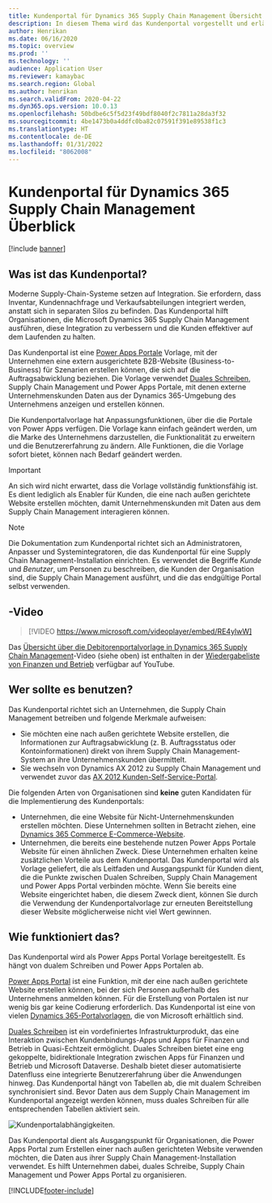 ```yaml
---
title: Kundenportal für Dynamics 365 Supply Chain Management Übersicht (enthält Video)
description: In diesem Thema wird das Kundenportal vorgestellt und erläutert, wer es verwenden soll und wie es funktioniert.
author: Henrikan
ms.date: 06/16/2020
ms.topic: overview
ms.prod: ''
ms.technology: ''
audience: Application User
ms.reviewer: kamaybac
ms.search.region: Global
ms.author: henrikan
ms.search.validFrom: 2020-04-22
ms.dyn365.ops.version: 10.0.13
ms.openlocfilehash: 50bdbe6c5f5d23f49bdf8040f2c7811a28da3f32
ms.sourcegitcommit: 4be1473b0a4ddfc0ba82c07591f391e89538f1c3
ms.translationtype: HT
ms.contentlocale: de-DE
ms.lasthandoff: 01/31/2022
ms.locfileid: "8062008"
---
```

# <a name="customer-portal-for-dynamics-365-supply-chain-management-overview"></a>Kundenportal für Dynamics 365 Supply Chain Management Überblick

[!include [banner](../includes/banner.md)]


## <a name="what-is-the-customer-portal"></a>Was ist das Kundenportal?

Moderne Supply-Chain-Systeme setzen auf Integration. Sie erfordern, dass Inventar, Kundennachfrage und Verkaufsabteilungen integriert werden, anstatt sich in separaten Silos zu befinden. Das Kundenportal hilft Organisationen, die Microsoft Dynamics 365 Supply Chain Management ausführen, diese Integration zu verbessern und die Kunden effektiver auf dem Laufenden zu halten.

Das Kundenportal ist eine [Power Apps Portale](/powerapps/maker/portals/overview) Vorlage, mit der Unternehmen eine extern ausgerichtete B2B-Website (Business-to-Business) für Szenarien erstellen können, die sich auf die Auftragsabwicklung beziehen. Die Vorlage verwendet [Duales Schreiben](../../fin-ops-core/dev-itpro/data-entities/dual-write/dual-write-home-page.md), Supply Chain Management und Power Apps Portale, mit denen externe Unternehmenskunden Daten aus der Dynamics 365-Umgebung des Unternehmens anzeigen und erstellen können.

Die Kundenportalvorlage hat Anpassungsfunktionen, über die die Portale von Power Apps verfügen. Die Vorlage kann einfach geändert werden, um die Marke des Unternehmens darzustellen, die Funktionalität zu erweitern und die Benutzererfahrung zu ändern. Alle Funktionen, die die Vorlage sofort bietet, können nach Bedarf geändert werden.

> [!IMPORTANT]
> An sich wird nicht erwartet, dass die Vorlage vollständig funktionsfähig ist. Es dient lediglich als Enabler für Kunden, die eine nach außen gerichtete Website erstellen möchten, damit Unternehmenskunden mit Daten aus dem Supply Chain Management interagieren können.

> [!NOTE]
> Die Dokumentation zum Kundenportal richtet sich an Administratoren, Anpasser und Systemintegratoren, die das Kundenportal für eine Supply Chain Management-Installation einrichten. Es verwendet die Begriffe _Kunde_ und _Benutzer_, um Personen zu beschreiben, die Kunden der Organisation sind, die Supply Chain Management ausführt, und die das endgültige Portal selbst verwenden.

## <a name="video"></a>-Video

> [!VIDEO https://www.microsoft.com/videoplayer/embed/RE4ylwW]

Das [Übersicht über die Debitorenportalvorlage in Dynamics 365 Supply Chain Management](https://youtu.be/nPrqoLuHfV8)-Video (siehe oben) ist enthalten in der [Wiedergabeliste von Finanzen und Betrieb](https://www.youtube.com/playlist?list=PLcakwueIHoT_SYfIaPGoOhloFoCXiUSyW) verfügbar auf YouTube.

## <a name="who-should-use-it"></a>Wer sollte es benutzen?

Das Kundenportal richtet sich an Unternehmen, die Supply Chain Management betreiben und folgende Merkmale aufweisen:

- Sie möchten eine nach außen gerichtete Website erstellen, die Informationen zur Auftragsabwicklung (z. B. Auftragsstatus oder Kontoinformationen) direkt von ihrem Supply Chain Management-System an ihre Unternehmenskunden übermittelt.
- Sie wechseln von Dynamics AX 2012 zu Supply Chain Management und verwendet zuvor das [AX 2012 Kunden-Self-Service-Portal](/dynamicsax-2012/appuser-itpro/about-the-customer-self-service-portal).

Die folgenden Arten von Organisationen sind **keine** guten Kandidaten für die Implementierung des Kundenportals:

- Unternehmen, die eine Website für Nicht-Unternehmenskunden erstellen möchten. Diese Unternehmen sollten in Betracht ziehen, eine [Dynamics 365 Commerce E-Commerce-Website](../../commerce/create-ecommerce-site.md).
- Unternehmen, die bereits eine bestehende nutzen Power Apps Portale Website für einen ähnlichen Zweck. Diese Unternehmen erhalten keine zusätzlichen Vorteile aus dem Kundenportal. Das Kundenportal wird als Vorlage geliefert, die als Leitfaden und Ausgangspunkt für Kunden dient, die die Punkte zwischen Dualen Schreiben, Supply Chain Management und Power Apps Portal verbinden möchte. Wenn Sie bereits eine Website eingerichtet haben, die diesem Zweck dient, können Sie durch die Verwendung der Kundenportalvorlage zur erneuten Bereitstellung dieser Website möglicherweise nicht viel Wert gewinnen.

## <a name="how-does-it-work"></a>Wie funktioniert das?

Das Kundenportal wird als Power Apps Portal Vorlage bereitgestellt. Es hängt von dualem Schreiben und Power Apps Portalen ab.

[Power Apps Portal](/powerapps/maker/portals/overview) ist eine Funktion, mit der eine nach außen gerichtete Website erstellen können, bei der sich Personen außerhalb des Unternehmens anmelden können. Für die Erstellung von Portalen ist nur wenig bis gar keine Codierung erforderlich. Das Kundenportal ist eine von vielen [Dynamics 365-Portalvorlagen](/powerapps/maker/portals/portal-templates#environment-with-model-driven-apps-in-dynamics-365), die von Microsoft erhältlich sind.

[Duales Schreiben](/powerapps/maker/portals/overview) ist ein vordefiniertes Infrastrukturprodukt, das eine Interaktion zwischen Kundenbindungs-Apps und Apps für Finanzen und Betrieb in Quasi-Echtzeit ermöglicht. Duales Schreiben bietet eine eng gekoppelte, bidirektionale Integration zwischen Apps für Finanzen und Betrieb und Microsoft Dataverse. Deshalb bietet dieser automatisierte Datenfluss eine integrierte Benutzererfahrung über die Anwendungen hinweg. Das Kundenportal hängt von Tabellen ab, die mit dualem Schreiben synchronisiert sind. Bevor Daten aus dem Supply Chain Management im Kundenportal angezeigt werden können, muss duales Schreiben für alle entsprechenden Tabellen aktiviert sein.

![Kundenportalabhängigkeiten.](media/customer-portal-elements.png "Kundenportalabhängigkeiten")

Das Kundenportal dient als Ausgangspunkt für Organisationen, die Power Apps Portal zum Erstellen einer nach außen gerichteten Website verwenden möchten, die Daten aus ihrer Supply Chain Management-Installation verwendet. Es hilft Unternehmen dabei, duales Schreibe, Supply Chain Management und Power Apps Portal zu organisieren.


[!INCLUDE[footer-include](../../includes/footer-banner.md)]